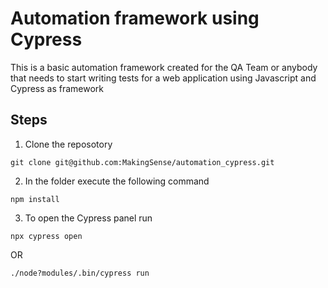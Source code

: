 # Automation framework using Cypress

This is a basic automation framework created for the QA Team or anybody that needs to start writing tests for a web application using Javascript and Cypress as framework

## Steps

1. Clone the reposotory
```
git clone git@github.com:MakingSense/automation_cypress.git
```
2. In the folder execute the following command
```
npm install
```
3. To open the Cypress panel run
```
npx cypress open
```
OR
```
./node?modules/.bin/cypress run
```